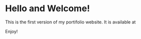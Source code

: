 # Hello and Welcome!
This is the first version of my portifolio website. It is available at 

Enjoy!
